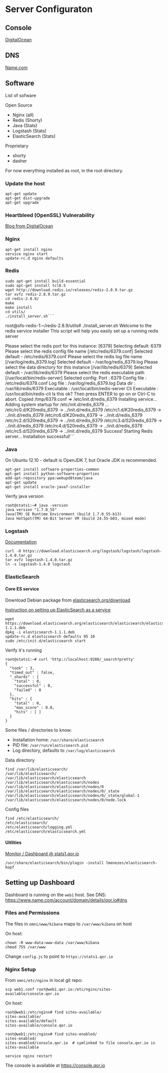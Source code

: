 # Server Configuraton

## Console

[DigitalOcean](https://cloud.digitalocean.com/droplets)

## DNS

[Name.com](https://www.name.com/account/domain/details/qor.io#dns)


## Software

List of sofware

Open Source

- Nginx (all)
- Redis (Shorty)
- Java (Stats)
- Logstash (Stats)
- ElasticSearch (Stats)

Proprietary

- shorty
- dasher

For now everything installed as root, in the root directory.


### Update the host

```
apt-get update
apt-get dist-upgrade
apt-get upgrade
```

### Heartbleed (OpenSSL) Vulnerability

[Blog from DigitalOcean](https://www.digitalocean.com/community/articles/how-to-protect-your-server-against-the-heartbleed-openssl-vulnerability)

### Nginx

```
apt-get install nginx
service nginx start
update-rc.d nginx defaults
```

### Redis
```
sudo apt-get install build-essential
sudo apt-get install tcl8.5
wget http://download.redis.io/releases/redis-2.8.9.tar.gz
tar xvfz redis-2.8.9.tar.gz
cd redis-2.8.9/
make
make install
cd utils/
./install_server.sh```
```
root@sfo-redis-1:~/redis-2.8.9/utils# ./install_server.sh
Welcome to the redis service installer
This script will help you easily set up a running redis server

Please select the redis port for this instance: [6379]
Selecting default: 6379
Please select the redis config file name [/etc/redis/6379.conf]
Selected default - /etc/redis/6379.conf
Please select the redis log file name [/var/log/redis_6379.log]
Selected default - /var/log/redis_6379.log
Please select the data directory for this instance [/var/lib/redis/6379]
Selected default - /var/lib/redis/6379
Please select the redis executable path [/usr/local/bin/redis-server]
Selected config:
Port           : 6379
Config file    : /etc/redis/6379.conf
Log file       : /var/log/redis_6379.log
Data dir       : /var/lib/redis/6379
Executable     : /usr/local/bin/redis-server
Cli Executable : /usr/local/bin/redis-cli
Is this ok? Then press ENTER to go on or Ctrl-C to abort.
Copied /tmp/6379.conf => /etc/init.d/redis_6379
Installing service...
 Adding system startup for /etc/init.d/redis_6379 ...
   /etc/rc0.d/K20redis_6379 -> ../init.d/redis_6379
   /etc/rc1.d/K20redis_6379 -> ../init.d/redis_6379
   /etc/rc6.d/K20redis_6379 -> ../init.d/redis_6379
   /etc/rc2.d/S20redis_6379 -> ../init.d/redis_6379
   /etc/rc3.d/S20redis_6379 -> ../init.d/redis_6379
   /etc/rc4.d/S20redis_6379 -> ../init.d/redis_6379
   /etc/rc5.d/S20redis_6379 -> ../init.d/redis_6379
Success!
Starting Redis server...
Installation successful!```


### Java
On Ubuntu 12.10 - default is OpenJDK 7, but Oracle JDK is recommended.

```
apt-get install software-properties-common
apt-get install python-software-properties
add-apt-repository ppa:webupd8team/java
apt-get update
apt-get install oracle-java7-installer
```

Verify java version

```
root@stats1:~# java -version
java version "1.7.0_55"
Java(TM) SE Runtime Environment (build 1.7.0_55-b13)
Java HotSpot(TM) 64-Bit Server VM (build 24.55-b03, mixed mode)
```

### Logstash

[Documentation](http://logstash.net/docs/1.4.0/tutorials/getting-started-with-logstash)

```
curl -O https://download.elasticsearch.org/logstash/logstash/logstash-1.4.0.tar.gz
tar xvfz logstash-1.4.0.tar.gz
ln -s logstash-1.4.0 logstash
```

### ElasticSearch

#### Core ES service

Download Debian package from [elasticsearch.org/download](http://www.elasticsearch.org/download/)

[Instruction on setting up ElasticSearch as a service](http://www.elasticsearch.org/guide/en/elasticsearch/reference/current/setup-service.html)

```
wget https://download.elasticsearch.org/elasticsearch/elasticsearch/elasticsearch-1.1.1.deb
dpkg -i elasticsearch-1.1.1.deb
update-rc.d elasticsearch defaults 95 10
sudo /etc/init.d/elasticsearch start
```

Verify it's running

```
root@stats1:~# curl 'http://localhost:9200/_search?pretty'
{
  "took" : 3,
  "timed_out" : false,
  "_shards" : {
    "total" : 0,
    "successful" : 0,
    "failed" : 0
  },
  "hits" : {
    "total" : 0,
    "max_score" : 0.0,
    "hits" : [ ]
  }
}
```

Some files / directories to know:

- Installation home: `/usr/share/elasticsearch`
- PID file:  `/var/run/elasticsearch.pid`
- Log directory, defaults to `/var/log/elasticsearch`

Data directory

```
find /var/lib/elasticsearch/
/var/lib/elasticsearch/
/var/lib/elasticsearch/elasticsearch
/var/lib/elasticsearch/elasticsearch/nodes
/var/lib/elasticsearch/elasticsearch/nodes/0
/var/lib/elasticsearch/elasticsearch/nodes/0/_state
/var/lib/elasticsearch/elasticsearch/nodes/0/_state/global-1
/var/lib/elasticsearch/elasticsearch/nodes/0/node.lock
```

Config files
```
find /etc/elasticsearch/
/etc/elasticsearch/
/etc/elasticsearch/logging.yml
/etc/elasticsearch/elasticsearch.yml
```

#### Uitlities

[Monitor / Dashboard @ stats1.qor.io](http://stats1.qor.io:9200/_plugin/kopf/)

```
/usr/share/elasticsearch/bin/plugin -install lmenezes/elasticsearch-kopf
```

## Setting up Dashboard

Dashboard is running on the `web1` host.  See DNS: https://www.name.com/account/domain/details/qor.io#dns

### Files and Permissions

The files in `omni/www/kibana` maps to `/var/www/kibana` on host

On host:

```
chown -R www-data:www-data /var/www/kibana
chmod 755 /var/www
```

Change `config.js` to point to `https://stats1.qor.io`

### Nginx Setup

From `omni/etc/nginx` in local git repo:

```
scp web1.conf root@web1.qor.io:/etc/nginx/sites-available/console.qor.io
```
On host:
```
root@web1:/etc/nginx# find sites-available/
sites-available/
sites-available/default
sites-available/console.qor.io

root@web1:/etc/nginx# find sites-enabled/
sites-enabled/
sites-enabled/console.qor.io  # symlinked to file console.qor.io in sites-available
```

```
service nginx restart
```

The console is available at https://console.qor.io
